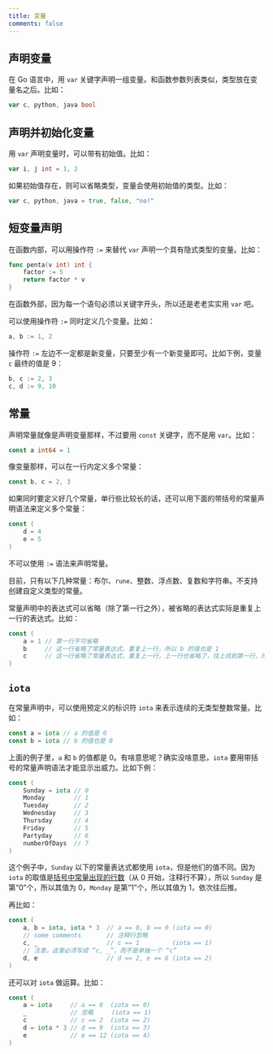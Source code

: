 ```yaml
---
title: 变量
comments: false
---
```


## 声明变量

在 Go 语言中，用 `var` 关键字声明一组变量。和函数参数列表类似，类型放在变量名之后。比如：

```go
var c, python, java bool
```

## 声明并初始化变量

用 `var` 声明变量时，可以带有初始值。比如：

```go
var i, j int = 1, 2
```

如果初始值存在，则可以省略类型，变量会使用初始值的类型。比如：

```go
var c, python, java = true, false, "no!"
```

## 短变量声明

在函数内部，可以用操作符 `:=` 来替代 `var` 声明一个具有隐式类型的变量。比如：

```go
func penta(v int) int {
	factor := 5
	return factor * v
}
```

在函数外部，因为每一个语句必须以关键字开头，所以还是老老实实用 `var` 吧。

可以使用操作符 `:=` 同时定义几个变量。比如：

```go
a, b := 1, 2
```

操作符 `:=` 左边不一定都是新变量，只要至少有一个新变量即可。比如下例，变量 `c` 最终的值是 9：

```go
b, c := 2, 3
c, d := 9, 10
```

## 常量

声明常量就像是声明变量那样，不过要用 `const` 关键字，而不是用 `var`。比如：

```go
const a int64 = 1
```

像变量那样，可以在一行内定义多个常量：

```go
const b, c = 2, 3
```

如果同时要定义好几个常量，单行些比较长的话，还可以用下面的带括号的常量声明语法来定义多个常量：

```go
const (
	d = 4
	e = 5
)
```

不可以使用 `:=` 语法来声明常量。

目前，只有以下几种常量：布尔、`rune`、整数、浮点数、复数和字符串。不支持创建自定义类型的常量。

常量声明中的表达式可以省略（除了第一行之外），被省略的表达式实际是重复上一行的表达式。比如：

```go
const (
	a = 1 // 第一行不可省略
	b     // 这一行省略了常量表达式，重复上一行，所以 b 的值也是 1
	c     // 这一行省略了常量表达式，重复上一行，上一行也省略了，往上找到第一行，所以 c 的值也是 1
)
```

## `iota`

在常量声明中，可以使用预定义的标识符 `iota` 来表示连续的无类型整数常量。比如：

```go
const a = iota // a 的值是 0
const b = iota // b 的值也是 0
```

上面的例子里，`a` 和 `b` 的值都是 0。有啥意思呢？确实没啥意思，`iota` 要用带括号的常量声明语法才能显示出威力。比如下例：

```go
const (
	Sunday = iota // 0
	Monday        // 1
	Tuesday       // 2
	Wednesday     // 3
	Thursday      // 4
	Friday        // 5
	Partyday      // 6
	numberOfDays  // 7
)
```

这个例子中，`Sunday` 以下的常量表达式都使用 `iota`，但是他们的值不同。因为 `iota` 的取值是[括号中常量出现的行数](https://golang.org/ref/spec#Iota)（从 0 开始，注释行不算），所以 `Sunday` 是第“0”个，所以其值为 0，`Monday` 是第“1”个，所以其值为 1，依次往后推。

再比如：

```go
const (
	a, b = iota, iota * 3  // a == 0, b == 0 (iota == 0)
	// some comments       // 注释行忽略
	c, _                   // c == 1         (iota == 1)
	// 注意，这里必须写成 “c, _”，而不是单独一个 “c”
	d, e                   // d == 2, e == 6 (iota == 2)
)
```

还可以对 `iota` 做运算。比如：

```go
const (
	a = iota     // a == 0  (iota == 0)
	_            // 忽略     (iota == 1)
	c            // c == 2  (iota == 2)
	d = iota * 3 // d == 9  (iota == 3)
	e            // e == 12 (iota == 4)
)
```